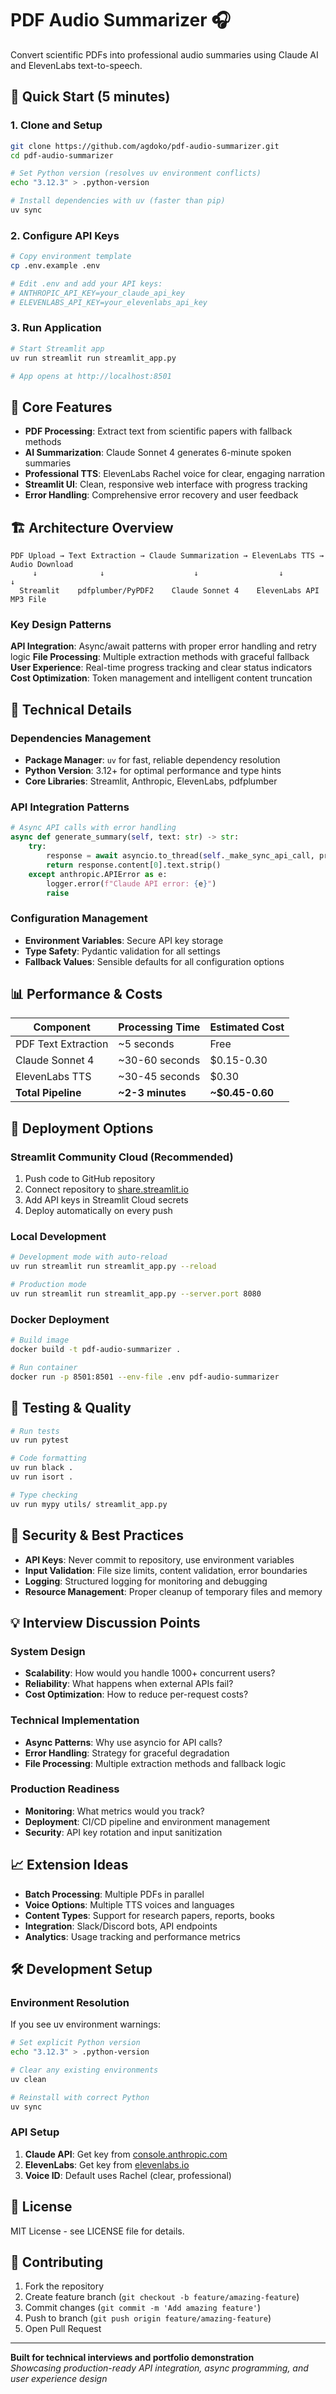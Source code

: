 # PDF Audio Summarizer 🎧

Convert scientific PDFs into professional audio summaries using Claude AI and ElevenLabs text-to-speech.

## 🚀 Quick Start (5 minutes)

### 1. Clone and Setup
```bash
git clone https://github.com/agdoko/pdf-audio-summarizer.git
cd pdf-audio-summarizer

# Set Python version (resolves uv environment conflicts)
echo "3.12.3" > .python-version

# Install dependencies with uv (faster than pip)
uv sync
```

### 2. Configure API Keys
```bash
# Copy environment template
cp .env.example .env

# Edit .env and add your API keys:
# ANTHROPIC_API_KEY=your_claude_api_key
# ELEVENLABS_API_KEY=your_elevenlabs_api_key
```

### 3. Run Application
```bash
# Start Streamlit app
uv run streamlit run streamlit_app.py

# App opens at http://localhost:8501
```

## 🎯 Core Features

- **PDF Processing**: Extract text from scientific papers with fallback methods
- **AI Summarization**: Claude Sonnet 4 generates 6-minute spoken summaries  
- **Professional TTS**: ElevenLabs Rachel voice for clear, engaging narration
- **Streamlit UI**: Clean, responsive web interface with progress tracking
- **Error Handling**: Comprehensive error recovery and user feedback

## 🏗️ Architecture Overview

```
PDF Upload → Text Extraction → Claude Summarization → ElevenLabs TTS → Audio Download
     ↓              ↓                    ↓                  ↓              ↓
  Streamlit    pdfplumber/PyPDF2    Claude Sonnet 4    ElevenLabs API   MP3 File
```

### Key Design Patterns

**API Integration**: Async/await patterns with proper error handling and retry logic
**File Processing**: Multiple extraction methods with graceful fallback
**User Experience**: Real-time progress tracking and clear status indicators
**Cost Optimization**: Token management and intelligent content truncation

## 🔧 Technical Details

### Dependencies Management
- **Package Manager**: `uv` for fast, reliable dependency resolution
- **Python Version**: 3.12+ for optimal performance and type hints
- **Core Libraries**: Streamlit, Anthropic, ElevenLabs, pdfplumber

### API Integration Patterns
```python
# Async API calls with error handling
async def generate_summary(self, text: str) -> str:
    try:
        response = await asyncio.to_thread(self._make_sync_api_call, prompt)
        return response.content[0].text.strip()
    except anthropic.APIError as e:
        logger.error(f"Claude API error: {e}")
        raise
```

### Configuration Management
- **Environment Variables**: Secure API key storage
- **Type Safety**: Pydantic validation for all settings
- **Fallback Values**: Sensible defaults for all configuration options

## 📊 Performance & Costs

| Component | Processing Time | Estimated Cost |
|-----------|----------------|----------------|
| PDF Text Extraction | ~5 seconds | Free |
| Claude Sonnet 4 | ~30-60 seconds | $0.15-0.30 |
| ElevenLabs TTS | ~30-45 seconds | $0.30 |
| **Total Pipeline** | **~2-3 minutes** | **~$0.45-0.60** |

## 🚀 Deployment Options

### Streamlit Community Cloud (Recommended)
1. Push code to GitHub repository
2. Connect repository to [share.streamlit.io](https://share.streamlit.io)
3. Add API keys in Streamlit Cloud secrets
4. Deploy automatically on every push

### Local Development
```bash
# Development mode with auto-reload
uv run streamlit run streamlit_app.py --reload

# Production mode
uv run streamlit run streamlit_app.py --server.port 8080
```

### Docker Deployment
```bash
# Build image
docker build -t pdf-audio-summarizer .

# Run container
docker run -p 8501:8501 --env-file .env pdf-audio-summarizer
```

## 🧪 Testing & Quality

```bash
# Run tests
uv run pytest

# Code formatting
uv run black .
uv run isort .

# Type checking
uv run mypy utils/ streamlit_app.py
```

## 🔐 Security & Best Practices

- **API Keys**: Never commit to repository, use environment variables
- **Input Validation**: File size limits, content validation, error boundaries
- **Logging**: Structured logging for monitoring and debugging
- **Resource Management**: Proper cleanup of temporary files and memory

## 💡 Interview Discussion Points

### System Design
- **Scalability**: How would you handle 1000+ concurrent users?
- **Reliability**: What happens when external APIs fail?
- **Cost Optimization**: How to reduce per-request costs?

### Technical Implementation
- **Async Patterns**: Why use asyncio for API calls?
- **Error Handling**: Strategy for graceful degradation
- **File Processing**: Multiple extraction methods and fallback logic

### Production Readiness
- **Monitoring**: What metrics would you track?
- **Deployment**: CI/CD pipeline and environment management
- **Security**: API key rotation and input sanitization

## 📈 Extension Ideas

- **Batch Processing**: Multiple PDFs in parallel
- **Voice Options**: Multiple TTS voices and languages
- **Content Types**: Support for research papers, reports, books
- **Integration**: Slack/Discord bots, API endpoints
- **Analytics**: Usage tracking and performance metrics

## 🛠️ Development Setup

### Environment Resolution
If you see uv environment warnings:
```bash
# Set explicit Python version
echo "3.12.3" > .python-version

# Clear any existing environments
uv clean

# Reinstall with correct Python
uv sync
```

### API Setup
1. **Claude API**: Get key from [console.anthropic.com](https://console.anthropic.com)
2. **ElevenLabs**: Get key from [elevenlabs.io](https://elevenlabs.io)
3. **Voice ID**: Default uses Rachel (clear, professional)

## 📄 License

MIT License - see LICENSE file for details.

## 🤝 Contributing

1. Fork the repository
2. Create feature branch (`git checkout -b feature/amazing-feature`)
3. Commit changes (`git commit -m 'Add amazing feature'`)
4. Push to branch (`git push origin feature/amazing-feature`)
5. Open Pull Request

---

**Built for technical interviews and portfolio demonstration**  
*Showcasing production-ready API integration, async programming, and user experience design*